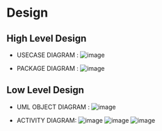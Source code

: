 # Design

## High Level Design 
* USECASE DIAGRAM :
![image](https://github.com/256606/miniproject/blob/main/2_Design/BEHAVIORAL%20DIAGRAM/Usecase%20diagram.jpg)

* PACKAGE DIAGRAM :
![image](https://github.com/256606/miniproject/blob/main/2_Design/STRUCTURAL%20DIAGRAM/Package%20diagram.jpg)

## Low Level Design 
* UML OBJECT DIAGRAM :
![image](https://github.com/256606/miniproject/blob/main/2_Design/STRUCTURAL%20DIAGRAM/Object%20diagram.jpg)

* ACTIVITY DIAGRAM:
![image](https://github.com/256606/miniproject/blob/main/2_Design/BEHAVIORAL%20DIAGRAM/Activity%20diagram1.jpeg)
![image](https://github.com/256606/miniproject/blob/main/2_Design/BEHAVIORAL%20DIAGRAM/Activitydiagram2.jpeg)
![image](https://github.com/256606/miniproject/blob/main/2_Design/BEHAVIORAL%20DIAGRAM/Activitydiagram3.jpeg)


                              
